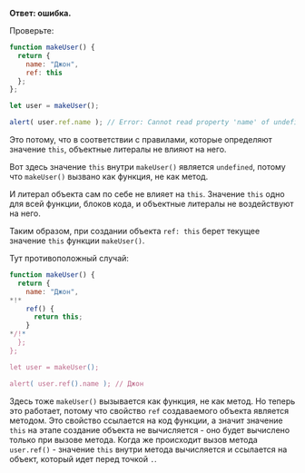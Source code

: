 **Ответ: ошибка.**

Проверьте:
```js run
function makeUser() {
  return {
    name: "Джон",
    ref: this
  };
};

let user = makeUser();

alert( user.ref.name ); // Error: Cannot read property 'name' of undefined
```

Это потому, что в соответствии с правилами, которые определяют значение `this`, объектные литералы не влияют на него.

Вот здесь значение `this` внутри `makeUser()` является `undefined`, потому что `makeUser()` вызвано как функция, не как метод.

И литерал объекта сам по себе не влияет на `this`. Значение `this` одно для всей функции, блоков кода, и объектные литералы не воздействуют на него.

Таким образом, при создании объекта `ref: this` берет текущее значение `this` функции `makeUser()`.

Тут противоположный случай:

```js run
function makeUser() {
  return {
    name: "Джон",
*!*
    ref() {
      return this;
    }
*/!*
  };
};

let user = makeUser();

alert( user.ref().name ); // Джон
```

Здесь тоже `makeUser()` вызывается как функция, не как метод. Но теперь это работает, потому что свойство `ref` создаваемого объекта является методом. Это свойство ссылается на код функции, а значит значение `this` на этапе создание объекта не вычисляется - оно будет вычислено только при вызове метода. Когда же происходит вызов метода `user.ref()` - значение `this` внутри метода вычисляется и ссылается на объект, который идет перед точкой `.`.


